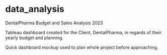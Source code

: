 # data_analysis

DentalPharma Budget and Sales Analysis 2023

Tableau dashboard created for the Client, DentalPharma, in regards of their yearly budget and planning.

Quick dashboard mockup used to plan whole project before approaching.
